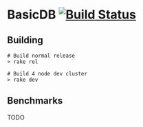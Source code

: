 # BasicDB [![Build Status](https://travis-ci.org/ricardobcl/BasicDB.svg?branch=master)](https://travis-ci.org/ricardobcl/BasicDB)

## Building

```shell
# Build normal release
> rake rel

# Build 4 node dev cluster
> rake dev
```

## Benchmarks

TODO


